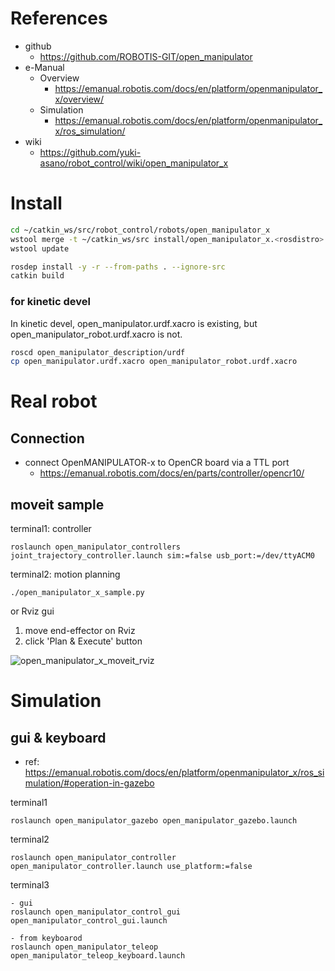 # References
- github
  - https://github.com/ROBOTIS-GIT/open_manipulator
- e-Manual
  - Overview 
    - https://emanual.robotis.com/docs/en/platform/openmanipulator_x/overview/
  - Simulation
    - https://emanual.robotis.com/docs/en/platform/openmanipulator_x/ros_simulation/
- wiki
  - https://github.com/yuki-asano/robot_control/wiki/open_manipulator_x

# Install

```bash
cd ~/catkin_ws/src/robot_control/robots/open_manipulator_x
wstool merge -t ~/catkin_ws/src install/open_manipulator_x.<rosdistro>.rosinstall
wstool update

rosdep install -y -r --from-paths . --ignore-src
catkin build
```

### for kinetic devel  
In kinetic devel, open_manipulator.urdf.xacro is existing, but open_manipulator_robot.urdf.xacro is not.
  
```bash
roscd open_manipulator_description/urdf
cp open_manipulator.urdf.xacro open_manipulator_robot.urdf.xacro
```

# Real robot
## Connection
- connect OpenMANIPULATOR-x to OpenCR board via a TTL port
  - https://emanual.robotis.com/docs/en/parts/controller/opencr10/

## moveit sample
terminal1: controller
```
roslaunch open_manipulator_controllers joint_trajectory_controller.launch sim:=false usb_port:=/dev/ttyACM0 
```

terminal2: motion planning
```
./open_manipulator_x_sample.py
```

or Rviz gui
1. move end-effector on Rviz
2. click 'Plan & Execute' button

![open_manipulator_x_moveit_rviz](https://github.com/yuki-asano/robot_control/assets/6872136/ea43dcf3-9f9c-4a18-8a5b-95b14bb3e293)

# Simulation
## gui & keyboard
- ref: https://emanual.robotis.com/docs/en/platform/openmanipulator_x/ros_simulation/#operation-in-gazebo

terminal1
```
roslaunch open_manipulator_gazebo open_manipulator_gazebo.launch
```

terminal2
```
roslaunch open_manipulator_controller open_manipulator_controller.launch use_platform:=false
```

terminal3
```
- gui
roslaunch open_manipulator_control_gui open_manipulator_control_gui.launch

- from keyboarod
roslaunch open_manipulator_teleop open_manipulator_teleop_keyboard.launch
```

<!-- under test
## moveit sample
terminal1
```
roslaunch open_manipulator_controllers joint_trajectory_controller.launch sim:=true
```
terminal2
```
./open_manipulator_x_sample.py
```
-->
